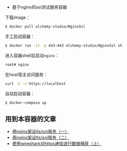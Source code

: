 * 基于nginx的ssl测试服务容器

下载image：

```bash
$ docker pull alchemy-studio/NginxSsl
```

手工启动容器：

```bash
$ docker run -it -p 443:443 alchemy-studio/NginxSsl sh
```

进入容器shell后启动`nginx`：

```bash
root# nginx
```

在host宿主访问服务：

```bash
curl -k -v https://localhost
```

自动启动容器：

```bash
$ docker-compose up
```

## 用到本容器的文章

* [用nginx架设tls/sni服务（一）](http://weinan.io/2020/01/10/nginx.html)
* [用nginx架设tls/sni服务（二）](http://weinan.io/2020/01/14/nginx.html)
* [使用wireshark对https通信进行数据捕获（上）](http://weinan.io/2020/01/24/ssl.html)
